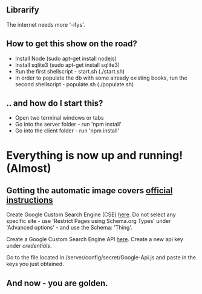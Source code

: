 ## Librarify
The internet needs more '-ifys'.

## How to get this show on the road?
* Install Node (sudo apt-get install nodejs)
* Install sqlite3 (sudo apt-get install sqlite3)
* Run the first shellscript - start.sh (./start.sh)
* In order to populate the db with some already existing books, run the second shellscript - populate.sh (./populate.sh) 

## .. and how do I start this?
* Open two terminal windows or tabs
* Go into the server folder - run 'npm install'
* Go into the client folder - run 'npm install'

# Everything is now up and running! (Almost)

## Getting the automatic image covers [official instructions](https://github.com/vadimdemedes/google-images)
Create Google Custom Search Engine (CSE) [here](https://cse.google.com/cse).
Do not select any specific site - use 'Restrict Pages using Schema.org Types' under 'Advanced options' - and use the Schema: 'Thing'.

Create a Google Custom Search Engine API [here](https://console.developers.google.com).
Create a new api key under *credentials*.

Go to the file located in /server/config/secret/Google-Api.js and paste in the keys you just obtained. 

## And now - you are golden.
